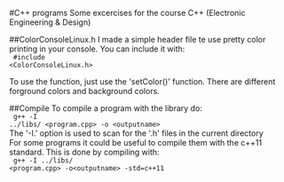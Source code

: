 #C++ programs
Some excercises for the course C++ (Electronic Engineering & Design)

##ColorConsoleLinux.h
I made a simple header file te use pretty color printing in your console.
You can include it with:<br>
<code>
\#include \<ColorConsoleLinux.h\>
</code>
<br>

To use the function, just use the 'setColor()' function. There are different
forground colors and background colors.

##Compile
To compile a program with the library do:<br>
<code>
g++ -I ../libs/ \<program.cpp\> -o \<outputname\>
</code><br>
The '-I.' option is used to scan for the '.h' files in the current directory<br>
For some programs it could be useful to compile them with the c++11 standard. 
This is done by compiling with:<br>
<code>
g++ -I ../libs/ \<program.cpp\> -o\<outputname\> -std=c++11
